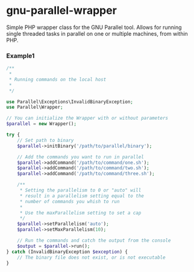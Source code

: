 gnu-parallel-wrapper
====================
Simple PHP wrapper class for the GNU Parallel tool.
Allows for running single threaded tasks in parallel on one or multiple machines, from within PHP.

### Example1

```php
/**
 *
 * Running commands on the local host
 *
 */

use Parallel\Exceptions\InvalidBinaryException;
use Parallel\Wrapper;

// You can initialize the Wrapper with or without parameters
$parallel = new Wrapper();

try {
    // Set path to binary
    $parallel->initBinary('/path/to/parallel/binary');

    // Add the commands you want to run in parallel
    $parallel->addCommand('/path/to/command/one.sh');
    $parallel->addCommand('/path/to/command/two.sh');
    $parallel->addCommand('/path/to/command/three.sh');

    /**
     * Setting the parallelism to 0 or "auto" will
     * result in a parallelism setting equal to the
     * number of commands you whish to run
     *
     * Use the maxParallelism setting to set a cap
     */
    $parallel->setParallelism('auto');
    $parallel->setMaxParallelism(10);

    // Run the commands and catch the output from the console
    $output = $parallel->run();
} catch (InvalidBinaryException $exception) {
    // The binary file does not exist, or is not executable
}
```

